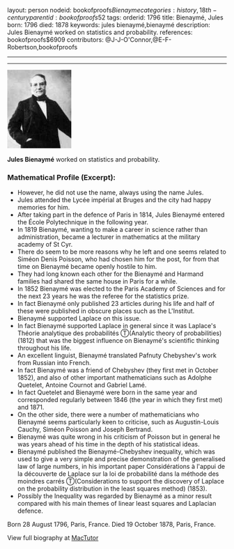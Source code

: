 layout: person
nodeid: bookofproofs$Bienayme
categories: history,18th-century
parentid: bookofproofs$52
tags: 
orderid: 1796
title: Bienaymé, Jules
born: 1796
died: 1878
keywords: jules bienaymé,bienaymé
description: Jules Bienaymé worked on statistics and probability.
references: bookofproofs$6909
contributors: @J-J-O'Connor,@E-F-Robertson,bookofproofs

---



---

![Bienayme.jpg](https://github.com/bookofproofs/bookofproofs.github.io/blob/main/_sources/_assets/images/portraits/Bienayme.jpg?raw=true)

**Jules Bienaymé** worked on statistics and probability.

### Mathematical Profile (Excerpt):
* However, he did not use the name, always using the name Jules.
* Jules attended the Lycée impérial at Bruges and the city had happy memories for him.
* After taking part in the defence of Paris in 1814, Jules Bienaymé entered the École Polytechnique in the following year.
* In 1819 Bienaymé, wanting to make a career in science rather than administration, became a lecturer in mathematics at the military academy of St Cyr.
* There do seem to be more reasons why he left and one seems related to Siméon Denis Poisson, who had chosen him for the post, for from that time on Bienaymé became openly hostile to him.
* They had long known each other for the Bienaymé and Harmand families had shared the same house in Paris for a while.
* In 1852 Bienaymé was elected to the Paris Academy of Sciences and for the next 23 years he was the referee for the statistics prize.
* In fact Bienaymé only published 23 articles during his life and half of these were published in obscure places such as the L'Institut.
* Bienaymé supported Laplace on this issue.
* In fact Bienaymé supported Laplace in general since it was Laplace's Théorie analytique des probabilités Ⓣ(Analytic theory of probabilities) (1812) that was the biggest influence on Bienaymé's scientific thinking throughout his life.
* An excellent linguist, Bienaymé translated Pafnuty Chebyshev's work from Russian into French.
* In fact Bienaymé was a friend of Chebyshev (they first met in October 1852), and also of other important mathematicians such as Adolphe Quetelet, Antoine Cournot and Gabriel Lamé.
* In fact Quetelet and Bienaymé were born in the same year and corresponded regularly between 1846 (the year in which they first met) and 1871.
* On the other side, there were a number of mathematicians who Bienaymé seems particularly keen to criticise, such as Augustin-Louis Cauchy, Siméon Poisson and Joseph Bertrand.
* Bienaymé was quite wrong in his criticism of Poisson but in general he was years ahead of his time in the depth of his statistical ideas.
* Bienaymé published the Bienaymé-Chebyshev inequality, which was used to give a very simple and precise demonstration of the generalised law of large numbers, in his important paper Considérations à l'appui de la découverte de Laplace sur la loi de probabilité dans la méthode des moindres carrés Ⓣ(Considerations to support the discovery of Laplace on the probability distribution in the least squares method) (1853).
* Possibly the Inequality was regarded by Bienaymé as a minor result compared with his main themes of linear least squares and Laplacian defence.

Born 28 August 1796, Paris, France. Died 19 October 1878, Paris, France.

View full biography at [MacTutor](https://mathshistory.st-andrews.ac.uk/Biographies/Bienayme/)
